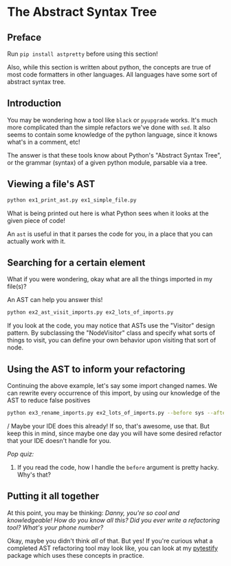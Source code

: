 # The Abstract Syntax Tree

## Preface

Run `pip install astpretty` before using this section!

Also, while this section is written about python, the concepts are true of most code formatters in other languages. All languages have some sort of abstract syntax tree.

## Introduction

You may be wondering how a tool like `black` or `pyupgrade` works. It's much more complicated than the simple refactors we've done with `sed`. It also seems to contain some knowledge of the python language, since it knows what's in a comment, etc!

The answer is that these tools know about Python's "Abstract Syntax Tree", or the grammar (syntax) of a given python module, parsable via a tree.

## Viewing a file's AST


```bash
python ex1_print_ast.py ex1_simple_file.py
```

What is being printed out here is what Python sees when it looks at the given piece of code!

An `ast` is useful in that it parses the code for you, in a place that you can actually work with it.

## Searching for a certain element

What if you were wondering, okay what are all the things imported in my file(s)?

An AST can help you answer this!

```bash
python ex2_ast_visit_imports.py ex2_lots_of_imports.py
```

If you look at the code, you may notice that ASTs use the "Visitor" design pattern.
By subclassing the "NodeVisitor" class and specify what sorts of things to visit,
you can define your own behavior upon visiting that sort of node.

## Using the AST to inform your refactoring

Continuing the above example, let's say some import changed names. We can
rewrite every occurrence of this import, by using our knowledge of the AST
to reduce false positives

```bash
python ex3_rename_imports.py ex2_lots_of_imports.py --before sys --after banana
```

/ Maybe your IDE does this already! If so, that's awesome, use that. But keep
this in mind, since maybe one day you will have some desired refactor that your
IDE doesn't handle for you.

*Pop quiz:*

1. If you read the code, how I handle the `before` argument is pretty hacky. Why's that?

## Putting it all together

At this point, you may be thinking:
_Danny, you're so cool and knowledgeable! How do you know all this? Did you ever write a refactoring tool? What's your phone number?_

Okay, maybe you didn't think _all_ of that. But yes! If you're curious
what a completed AST refactoring tool may look like, you can look at my
[pytestify](https://github.com/dannysepler/pytestify) package which uses these
concepts in practice.
